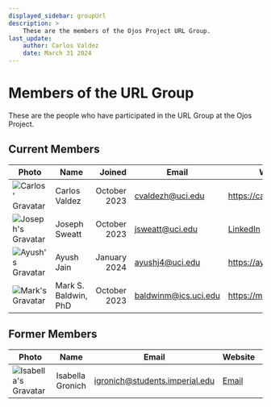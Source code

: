 ```yaml
---
displayed_sidebar: groupUrl
description: >
    These are the members of the Ojos Project URL Group.
last_update:
    author: Carlos Valdez
    date: March 31 2024
---
```

# Members of the URL Group

These are the people who have participated in the URL Group at the Ojos Project.

## Current Members

| Photo | Name                 |       Joined | Email                | Website                                                 |
| ----- | -------------------- | -----------: | -------------------- | ------------------------------------------------------- |
| ![Carlos' Gravatar](https://gravatar.com/avatar/41bb2938e02bf5326eb6b82ec02d919ca97cf68b376c4c5769fbba4acc85a190?s=150&d=mp) | Carlos Valdez        | October 2023 | cvaldezh@uci.edu     | https://calejvaldez.com                                 |
| ![Joseph's Gravatar](https://gravatar.com/avatar/fac497a877e467035b306a201b938608120228662480b08e0477c59b4cfe347a?s=150&d=mp) | Joseph Sweatt        | October 2023 | jsweatt@uci.edu      | [LinkedIn](https://www.linkedin.com/in/josephsweattjr/) |
| ![Ayush's Gravatar](https://gravatar.com/avatar/e4c598f9826093429edec4c38d6bfb93968a59b512259b07e7d1ffe4ff7bb115?s=150&d=mp) | Ayush Jain           | January 2024 | ayushj4@uci.edu      | https://ayushdotjain.com                                |
| ![Mark's Gravatar](https://gravatar.com/avatar/84ea4715fcf218179a00bd36150884d878b5d4a19fb731b2d09ab0eee7aba509?s=150&d=mp) | Mark S. Baldwin, PhD | October 2023 | baldwinm@ics.uci.edu | https://markbaldw.in                                    |

## Former Members

| Photo | Name             | Email                          | Website                                        | Contributions |
| ----- | ---------------- | ------------------------------ | ---------------------------------------------- | ------------- |
| ![Isabella's Gravatar](https://gravatar.com/avatar/e4b66681a801324cb8b596783892b45e275d0c182789cb22a2af0c14ff73f0f8?s=150&d=mp) | Isabella Gronich | igronich@students.imperial.edu | [Email](mailto:igronich@students.imperial.edu) |               |
